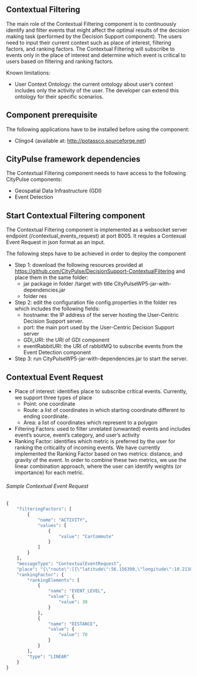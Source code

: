 ## Contextual Filtering
The main role of the Contextual Filtering component is to continuously identify and filter events that might affect the optimal results of the decision making task (performed by the Decision Support component). The users need to input their current context such as place of interest, filtering factors, and ranking factors. The Contextual Filtering will subscribe to events only in the place of interest and determine which event is critical to users based on filtering and ranking factors.

Known limitations: 
- User Context Ontology: the current ontology about user’s context includes only the activity of the user. The developer can extend this ontology for their specific scenarios.

## Component prerequisite
The following applications have to be installed before using the component: 
- Clingo4 (available at: http://potassco.sourceforge.net)

## CityPulse framework dependencies
The Contextual Filtering component needs to have access to the following CityPulse components:
- Geospatial Data Infrastructure (GDI)
- Event Detection

## Start Contextual Filtering component
The Contextual Filtering component is implemented as a websocket server endpoint (/contextual_events_request) at port 8005. It requies a Contexual Event Request in json format as an input.

The following steps have to be achieved in order to deploy the component
- Step 1: download the following resources provided at https://github.com/CityPulse/DecisionSupport-ContextualFiltering and place them in the same folder: 
  + jar package in folder /target with title CityPulseWP5-jar-with-dependencies.jar	
  + folder res
- Step 2: edit the configuration file config.properties in the folder res which includes the following fields: 
  + hostname: the IP address of the server hosting the User-Centric Decision Support server.
  + port: the main port used by the User-Centric Decision Support server
  + GDI_URI: the URI of GDI component
  + eventRabbitURI: the URI of rabbitMQ to subscribe events from the Event Detection component
- Step 3: run CityPulseWP5-jar-with-dependencies.jar to start the server.

## Contextual Event Request
- Place of interest: identifies place to subscribe critical events. Currently, we support three types of place
  * Point: one coordinate
  * Route: a list of coordinates in which starting coordinate different to ending coordinate.
  * Area: a list of coordinates which represent to a polygon 
-	Filtering Factors: used to filter unrelated (unwanted) events and includes event’s source, event’s category, and user’s activity
- Ranking Factor: identifies which metric is preferred by the user for ranking the criticality of incoming events. We have currently implemented the Ranking Factor based on two metrics: distance, and gravity of the event. In order to combine these two metrics, we use the linear combination approach, where the user can identify weights (or importance) for each metric.

###### Sample Contextual Event Request
```python
{
    "filteringFactors": [
        {
            "name": "ACTIVITY",
            "values": [
                {
                    "value": "CarCommute"
                }
            ]
        }
    ],
    "messageType": "ContextualEventRequest",
    "place": "{\"route\":[{\"latitude\":56.156399,\"longitude\":10.2138401},{\"latitude\":56.15634,\"longitude\":10.2138534},{\"latitude\":56.1563362,\"longitude\":10.213245},{\"latitude\":56.1563748,\"longitude\":10.2128253},{\"latitude\":56.1563918,\"longitude\":10.2126945},{\"latitude\":56.1564118,\"longitude\":10.212536},{\"latitude\":56.1564327,\"longitude\":10.2123768},{\"latitude\":56.1565177,\"longitude\":10.2119317},{\"latitude\":56.1565617,\"longitude\":10.2115706},{\"latitude\":56.1565614,\"longitude\":10.211488},{\"latitude\":56.1565545,\"longitude\":10.2113544},{\"latitude\":56.1567336,\"longitude\":10.2100302},{\"latitude\":56.1567868,\"longitude\":10.2098974},{\"latitude\":56.1568154,\"longitude\":10.2098261},{\"latitude\":56.156858,\"longitude\":10.2097165},{\"latitude\":56.1574243,\"longitude\":10.2081406},{\"latitude\":56.157453,\"longitude\":10.2081537},{\"latitude\":56.1575063,\"longitude\":10.2080266},{\"latitude\":56.1575171,\"longitude\":10.2079806},{\"latitude\":56.1575512,\"longitude\":10.2078259},{\"latitude\":56.1576084,\"longitude\":10.2075683},{\"latitude\":56.1576479,\"longitude\":10.2076077},{\"latitude\":56.1578465,\"longitude\":10.2070523},{\"latitude\":56.1580631,\"longitude\":10.2070397},{\"latitude\":56.1580983,\"longitude\":10.2070499},{\"latitude\":56.1581829,\"longitude\":10.2067115},{\"latitude\":56.1582932,\"longitude\":10.2065955},{\"latitude\":56.1586254,\"longitude\":10.2057873},{\"latitude\":56.1588432,\"longitude\":10.2058839},{\"latitude\":56.1588377,\"longitude\":10.2057494},{\"latitude\":56.1588326,\"longitude\":10.2056072},{\"latitude\":56.1588183,\"longitude\":10.2052833},{\"latitude\":56.1588392,\"longitude\":10.2046773},{\"latitude\":56.158856,\"longitude\":10.2043227},{\"latitude\":56.1598925,\"longitude\":10.2041303},{\"latitude\":56.1604717,\"longitude\":10.203849},{\"latitude\":56.1610168,\"longitude\":10.2036215},{\"latitude\":56.1613158,\"longitude\":10.203491},{\"latitude\":56.1616331,\"longitude\":10.2033525},{\"latitude\":56.1621053,\"longitude\":10.2030403},{\"latitude\":56.1623841,\"longitude\":10.2028219},{\"latitude\":56.1625122,\"longitude\":10.2027103},{\"latitude\":56.1626964,\"longitude\":10.2025592},{\"latitude\":56.1628792,\"longitude\":10.2023967},{\"latitude\":56.1632132,\"longitude\":10.2020437},{\"latitude\":56.1639994,\"longitude\":10.2012686},{\"latitude\":56.1648281,\"longitude\":10.2004223},{\"latitude\":56.1648783,\"longitude\":10.2003762},{\"latitude\":56.1649309,\"longitude\":10.2003358},{\"latitude\":56.1650306,\"longitude\":10.2001617},{\"latitude\":56.1655192,\"longitude\":10.1995596},{\"latitude\":56.1655597,\"longitude\":10.1995139},{\"latitude\":56.1660496,\"longitude\":10.1989615},{\"latitude\":56.1663768,\"longitude\":10.1985531},{\"latitude\":56.1665834,\"longitude\":10.1983111},{\"latitude\":56.1666353,\"longitude\":10.1982187},{\"latitude\":56.166685,\"longitude\":10.1982755},{\"latitude\":56.167046,\"longitude\":10.1978351},{\"latitude\":56.1671395,\"longitude\":10.1977201},{\"latitude\":56.1679299,\"longitude\":10.1978855},{\"latitude\":56.1680441,\"longitude\":10.1979123},{\"latitude\":56.1690609,\"longitude\":10.1981355},{\"latitude\":56.1694494,\"longitude\":10.1982286},{\"latitude\":56.1699713,\"longitude\":10.1983588},{\"latitude\":56.1705209,\"longitude\":10.1984916},{\"latitude\":56.1707096,\"longitude\":10.1985372},{\"latitude\":56.1712316,\"longitude\":10.1987549},{\"latitude\":56.1719437,\"longitude\":10.1993527},{\"latitude\":56.1723068,\"longitude\":10.1997568},{\"latitude\":56.1723339,\"longitude\":10.1996992},{\"latitude\":56.1726295,\"longitude\":10.1995613},{\"latitude\":56.17265,\"longitude\":10.1995675},{\"latitude\":56.1732618,\"longitude\":10.199766},{\"latitude\":56.173335,\"longitude\":10.1997915},{\"latitude\":56.1740576,\"longitude\":10.2000089},{\"latitude\":56.1746959,\"longitude\":10.2002122},{\"latitude\":56.1747529,\"longitude\":10.200237},{\"latitude\":56.1748186,\"longitude\":10.2002655},{\"latitude\":56.1754552,\"longitude\":10.2005443},{\"latitude\":56.1766362,\"longitude\":10.1998289},{\"latitude\":56.1767297,\"longitude\":10.1998387},{\"latitude\":56.1769232,\"longitude\":10.1998734},{\"latitude\":56.1769869,\"longitude\":10.199895},{\"latitude\":56.1774701,\"longitude\":10.1997941},{\"latitude\":56.1777438,\"longitude\":10.1998466},{\"latitude\":56.1779084,\"longitude\":10.1998623},{\"latitude\":56.1783021,\"longitude\":10.1997759},{\"latitude\":56.1783053,\"longitude\":10.1999791},{\"latitude\":56.178314,\"longitude\":10.2000757},{\"latitude\":56.1783337,\"longitude\":10.2002789},{\"latitude\":56.1783438,\"longitude\":10.2003655},{\"latitude\":56.1794677,\"longitude\":10.1996322},{\"latitude\":56.1799432,\"longitude\":10.1993077},{\"latitude\":56.1799894,\"longitude\":10.1992761},{\"latitude\":56.1800617,\"longitude\":10.1992191},{\"latitude\":56.1805373,\"longitude\":10.1988917},{\"latitude\":56.1809567,\"longitude\":10.1986237},{\"latitude\":56.181048,\"longitude\":10.1985812},{\"latitude\":56.1812222,\"longitude\":10.1983878},{\"latitude\":56.1818518,\"longitude\":10.198047},{\"latitude\":56.1820762,\"longitude\":10.1979061},{\"latitude\":56.182412,\"longitude\":10.1976991},{\"latitude\":56.1824911,\"longitude\":10.1976518},{\"latitude\":56.1826517,\"longitude\":10.1975332},{\"latitude\":56.1827237,\"longitude\":10.1974863},{\"latitude\":56.1830437,\"longitude\":10.1972438},{\"latitude\":56.1866613,\"longitude\":10.1948179},{\"latitude\":56.186769,\"longitude\":10.1947202},{\"latitude\":56.1868427,\"longitude\":10.194659},{\"latitude\":56.1869016,\"longitude\":10.1946099},{\"latitude\":56.1872147,\"longitude\":10.1942935},{\"latitude\":56.1906573,\"longitude\":10.1897376},{\"latitude\":56.1929431,\"longitude\":10.1874953},{\"latitude\":56.1930095,\"longitude\":10.1874473},{\"latitude\":56.1930771,\"longitude\":10.1873985},{\"latitude\":56.1932164,\"longitude\":10.1872939},{\"latitude\":56.2001029,\"longitude\":10.1821443},{\"latitude\":56.200188,\"longitude\":10.1820724},{\"latitude\":56.2002466,\"longitude\":10.1819586},{\"latitude\":56.2002556,\"longitude\":10.1819345},{\"latitude\":56.2007088,\"longitude\":10.1814833},{\"latitude\":56.2021641,\"longitude\":10.1801387},{\"latitude\":56.2040809,\"longitude\":10.1777851},{\"latitude\":56.2043902,\"longitude\":10.1776037},{\"latitude\":56.2045611,\"longitude\":10.1774853},{\"latitude\":56.204686,\"longitude\":10.1774093},{\"latitude\":56.2048607,\"longitude\":10.1773037},{\"latitude\":56.2048915,\"longitude\":10.1772874},{\"latitude\":56.2050991,\"longitude\":10.1771975},{\"latitude\":56.2107223,\"longitude\":10.1738325},{\"latitude\":56.2108079,\"longitude\":10.1737715},{\"latitude\":56.210917,\"longitude\":10.1736937},{\"latitude\":56.2116676,\"longitude\":10.173582},{\"latitude\":56.2118709,\"longitude\":10.1737114},{\"latitude\":56.2120605,\"longitude\":10.1735846},{\"latitude\":56.2122273,\"longitude\":10.1734617},{\"latitude\":56.2121453,\"longitude\":10.1721554},{\"latitude\":56.2126534,\"longitude\":10.1717653},{\"latitude\":56.2129102,\"longitude\":10.1715674},{\"latitude\":56.2132352,\"longitude\":10.1713271},{\"latitude\":56.2136294,\"longitude\":10.1709891},{\"latitude\":56.2141348,\"longitude\":10.1706208},{\"latitude\":56.2141243,\"longitude\":10.1705478},{\"latitude\":56.2141058,\"longitude\":10.1704421},{\"latitude\":56.2140714,\"longitude\":10.170257},{\"latitude\":56.2141203,\"longitude\":10.1702313},{\"latitude\":56.2152105,\"longitude\":10.169502},{\"latitude\":56.2181585,\"longitude\":10.1671354},{\"latitude\":56.2201861,\"longitude\":10.1655583},{\"latitude\":56.2212518,\"longitude\":10.1647114},{\"latitude\":56.2221051,\"longitude\":10.1639978},{\"latitude\":56.2221113,\"longitude\":10.1641622},{\"latitude\":56.2221196,\"longitude\":10.1642921},{\"latitude\":56.2231587,\"longitude\":10.1635355},{\"latitude\":56.2244629,\"longitude\":10.1631107},{\"latitude\":56.2265659,\"longitude\":10.1625412},{\"latitude\":56.2291963,\"longitude\":10.1618581},{\"latitude\":56.233735,\"longitude\":10.160609},{\"latitude\":56.2384985,\"longitude\":10.1593394},{\"latitude\":56.238503,\"longitude\":10.1592065},{\"latitude\":56.2384914,\"longitude\":10.1591056},{\"latitude\":56.2403822,\"longitude\":10.1585937},{\"latitude\":56.2422692,\"longitude\":10.1580403},{\"latitude\":56.2489565,\"longitude\":10.1561247},{\"latitude\":56.249144,\"longitude\":10.1531571},{\"latitude\":56.2503068,\"longitude\":10.1497359},{\"latitude\":56.2504259,\"longitude\":10.1498562},{\"latitude\":56.2504527,\"longitude\":10.1498908},{\"latitude\":56.2519237,\"longitude\":10.1456169},{\"latitude\":56.2520106,\"longitude\":10.1451551},{\"latitude\":56.2520587,\"longitude\":10.1450276},{\"latitude\":56.2521086,\"longitude\":10.1445311},{\"latitude\":56.2517282,\"longitude\":10.1443494},{\"latitude\":56.2514049,\"longitude\":10.1406978},{\"latitude\":56.2514467,\"longitude\":10.1405254},{\"latitude\":56.2513196,\"longitude\":10.1402883},{\"latitude\":56.2505021,\"longitude\":10.1392032},{\"latitude\":56.2493537,\"longitude\":10.1371017},{\"latitude\":56.2488913,\"longitude\":10.1364297},{\"latitude\":56.2483916,\"longitude\":10.1357733},{\"latitude\":56.2481691,\"longitude\":10.1354681},{\"latitude\":56.2480038,\"longitude\":10.1359178},{\"latitude\":56.2471294,\"longitude\":10.1347471},{\"latitude\":56.2456169,\"longitude\":10.1325929},{\"latitude\":56.2453717,\"longitude\":10.1318964},{\"latitude\":56.2450905,\"longitude\":10.1302687},{\"latitude\":56.2449814,\"longitude\":10.129629},{\"latitude\":56.2446727,\"longitude\":10.1272998},{\"latitude\":56.2447356,\"longitude\":10.1245971},{\"latitude\":56.2448443,\"longitude\":10.1239448},{\"latitude\":56.2455244,\"longitude\":10.1211328},{\"latitude\":56.2457956,\"longitude\":10.1193432},{\"latitude\":56.2453847,\"longitude\":10.1151803},{\"latitude\":56.2434974,\"longitude\":10.1110187},{\"latitude\":56.2424405,\"longitude\":10.1078665},{\"latitude\":56.2395514,\"longitude\":10.1076476},{\"latitude\":56.2392371,\"longitude\":10.1076238},{\"latitude\":56.2375059,\"longitude\":10.1074585},{\"latitude\":56.2362385,\"longitude\":10.106818},{\"latitude\":56.2360666,\"longitude\":10.1066354},{\"latitude\":56.2347807,\"longitude\":10.1053608},{\"latitude\":56.2352839,\"longitude\":10.103768},{\"latitude\":56.2357546,\"longitude\":10.0982785},{\"latitude\":56.2358351,\"longitude\":10.097752},{\"latitude\":56.2350833,\"longitude\":10.0966287}],\"length\":16998,\"placeId\":\"0\",\"type\":\"ROUTE\"}",
    "rankingFactor": {
        "rankingElements": [
            {
                "name": "EVENT_LEVEL",
                "value": {
                    "value": 30
                }
            },
            {
                "name": "DISTANCE",
                "value": {
                    "value": 70
                }
            }
        ],
        "type": "LINEAR"
    }
}
```

